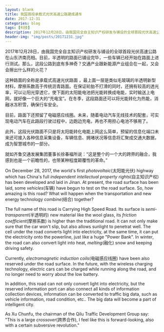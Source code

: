 ```yaml
---
layout: blank
title: 我国首段承载式光伏高速公路建成通车
date: 2017-12-31
categories: blog
tags: [科技]
description: 2017年12月28日，由我国完全自主知识产权研发与铺设的全球首段光伏高速公路在山东济南亮相。目前，半透明的路面已铺设完毕，一些车辆已经开始在路面上进行测试。那么，这段公路到底有多神奇？交通产业跟新能源产业组合在一起，又会会擦出什么样的火花？
header-img: "img/posts/20171231.jpg"
---
```


2017年12月28日，由我国完全自主知识产权研发与铺设的全球首段光伏高速公路在山东济南亮相。目前，半透明的路面已铺设完毕，一些车辆已经开始在路面上进行测试。那么，这段公路到底有多神奇？交通产业跟新能源产业组合在一起，又会会擦出什么样的火花？

这种路面的全称是承载式高速光伏路面 ，最上面一层是类似毛玻璃的半透明新型材料，摩擦系数高于传统沥青路面。在保证轮胎不打滑的同时，还拥有较高的透光率，可以让阳光穿透它，使下面的太阳能电池把光能转换成电能，实时输送上电网，就好像一个巨大的“充电宝”。在冬季，这段路面还可以将光能转化为热能，消融冰冻积雪，确保行车安全。

目前，路面下还预留了电磁感应线圈。未来，随着电动汽车无线技术的配套，可实现电动汽车在此路段行驶过程中，边跑边充电，再也不用担心电池不够用了。 

此外，这段光伏路面不只是将太阳能转化电能上网这么简单，预留的信息化端口未来还可接入各种信息采集设备，车辆信息、拥堵状况等信息将汇聚成交通大数据，成为智慧城市的一部分。

就如齐鲁交通发展集团董事长徐春福所说：“这是整个的一个大的跨界的融合，我感到也是一个前瞻性的，也带某种程度颠覆性的革命。”

On December 28, 2017, the world's first _photovoltaic_(太阳能光伏) highway which has China's full _independent intellectual property rights_(自主知识产权) has been developed and laid in Jinan. At present, the road surface has been laid, some _vehicles_(车辆) have begun to test on the road surface. So, how amazing is this road? What will happen when the transportation and new energy technology _combine_(结合) together?

The full name of this road is Carrying High Speed Road. Its surface is _semi-transparent_(半透明的) new material like the wool glass, its _friction coefficient_(摩擦系数) is higher than the traditional road. It can not only make sure that the car won't slip, but also allows sunlight to penetrat well. The cell under the road converts light into electricity, at the same time, it can put the electricity onto the powerline, just like a huge "Power Bank". In winter, the road can also convert light into heat, _melting_(融化) snow and keeping driving safety. 

Currently, _electromagnetic induction coils_(电磁感应线圈) have been also reserved under the road surface. In the future, with the wireless charging technology, electric cars can be charged while running along the road, and no longer need to worry about the low battery. 

In addition, this road can not only convert light into electricity, but the reserved information port can also connect all kinds of information collection devices, information can be converted to traffic big data, such as vehicle information, road condition, etc.. The big data will become a part of intelligent city. 

As Xu Chunfu, the chairman of the Qilu Traffic Development Group say: "This is a large _crossover_(跨界合作), I feel like this is forward-looking, also with a certain subversive revolution."













